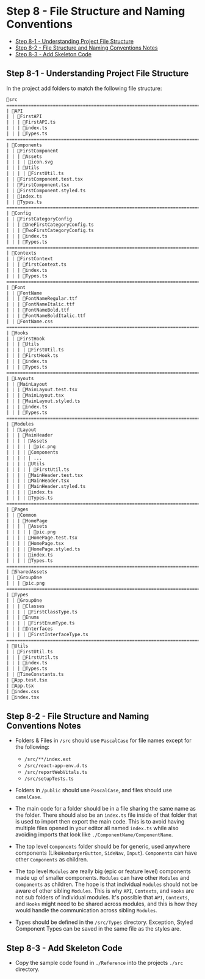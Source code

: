# Step 8 - File Structure and Naming Conventions <!-- omit in toc -->

- [Step 8-1 - Understanding Project File Structure](#step-8-1---understanding-project-file-structure)
- [Step 8-2 - File Structure and Naming Conventions Notes](#step-8-2---file-structure-and-naming-conventions-notes)
- [Step 8-3 - Add Skeleton Code](#step-8-3---add-skeleton-code)

## Step 8-1 - Understanding Project File Structure

In the project add folders to match the following file structure:

```txt
📁src
================================================================================
| 📁API
| | 📁FirstAPI
| | | 📄FirstAPI.ts
| | | 📄index.ts
| | | 📄Types.ts
================================================================================
| 📁Components
| | 📁FirstComponent
| | | 📁Assets
| | | | 📄icon.svg
| | | 📁Utils
| | | | 📄FirstUtil.ts
| | 📄FirstComponent.test.tsx
| | 📄FirstComponent.tsx
| | 📄FirstComponent.styled.ts
| | 📄index.ts
| | 📄Types.ts
================================================================================
| 📁Config
| | 📁FirstCategoryConfig
| | | 📄OneFirstCategoryConfig.ts
| | | 📄TwoFirstCategoryConfig.ts
| | | 📄index.ts
| | | 📄Types.ts
================================================================================
| 📁Contexts
| | 📁FirstContext
| | | 📄firstContext.ts
| | | 📄index.ts
| | | 📄Types.ts
================================================================================
| 📁Font
| | 📁FontName
| | | 📄FontNameRegular.ttf
| | | 📄FontNameItalic.ttf
| | | 📄FontNameBold.ttf
| | | 📄FontNameBoldItalic.ttf
| | 📄FontName.css
================================================================================
| 📁Hooks
| | 📁FirstHook
| | | 📁Utils
| | | | 📄FirstUtil.ts
| | | 📄FirstHook.ts
| | | 📄index.ts
| | | 📄Types.ts
================================================================================
| 📁Layouts
| | 📁MainLayout
| | | 📄MainLayout.test.tsx
| | | 📄MainLayout.tsx
| | | 📄MainLayout.styled.ts
| | | 📄index.ts
| | | 📄Types.ts
================================================================================
| 📁Modules
| | 📁Layout
| | | 📁MainHeader
| | | | 📁Assets
| | | | | 📄pic.png
| | | | 📁Components
| | | | | ...
| | | | 📁Utils
| | | | | 📄FirstUtil.ts
| | | | 📄MainHeader.test.tsx
| | | | 📄MainHeader.tsx
| | | | 📄MainHeader.styled.ts
| | | | 📄index.ts
| | | | 📄Types.ts
================================================================================
| 📁Pages
| | 📁Common
| | | 📁HomePage
| | | | 📁Assets
| | | | | 📄pic.png
| | | | 📄HomePage.test.tsx
| | | | 📄HomePage.tsx
| | | | 📄HomePage.styled.ts
| | | | 📄index.ts
| | | | 📄Types.ts
================================================================================
| 📁SharedAssets
| | 📁GroupOne
| | | 📄pic.png
================================================================================
| 📁Types
| | 📁GroupOne
| | | 📁Classes
| | | | 📄FirstClassType.ts
| | | 📁Enums
| | | | 📄FirstEnumType.ts
| | | 📁Interfaces
| | | | 📄FirstInterfaceType.ts
================================================================================
| 📁Utils
| | 📁FirstUtil.ts
| | | 📄FirstUtil.ts
| | | 📄index.ts
| | | 📄Types.ts
| | 📄TimeConstants.ts
| 📄App.test.tsx
| 📄App.tsx
| 📄index.css
| 📄index.tsx
```

## Step 8-2 - File Structure and Naming Conventions Notes

- Folders & Files in `/src` should use `PascalCase` for file names except for the following:

  - `/src/**/index.ext`
  - `/src/react-app-env.d.ts`
  - `/src/reportWebVitals.ts`
  - `/src/setupTests.ts`

- Folders in `/public` should use `PascalCase`, and files should use `camelCase`.

- The main code for a folder should be in a file sharing the same name as the folder. There should also be an `index.ts` file inside of that folder that is used to import then export the main code. This is to avoid having multiple files opened in your editor all named `index.ts` while also avoiding imports that look like `./ComponentName/ComponentName`.

- The top level `Components` folder should be for generic, used anywhere components (Like`HamburgerButton`, `SideNav`, `Input`). `Components` can have other `Components` as children.

- The top level `Modules` are really big (epic or feature level) components made up of smaller components. `Modules` can have other `Modules` and `Components` as children. The hope is that individual `Modules` should not be aware of other sibling `Modules`. This is why `API`, `Contexts`, and `Hooks` are not sub folders of individual modules. It's possible that `API`, `Contexts`, and `Hooks` might need to be shared across modules, and this is how they would handle the communication across sibling `Modules`.

- Types should be defined in the `/src/Types` directory. Exception, Styled Component Types can be saved in the same file as the styles are.

## Step 8-3 - Add Skeleton Code

- Copy the sample code found in `./Reference` into the projects `./src` directory.
